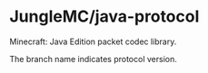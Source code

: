 # JungleMC/java-protocol

Minecraft: Java Edition packet codec library.

The branch name indicates protocol version.

